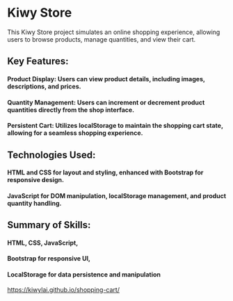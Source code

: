 # Kiwy Store

This Kiwy Store project simulates an online shopping experience, allowing users to browse products, manage quantities, and view their cart.

## Key Features:

#### Product Display: Users can view product details, including images, descriptions, and prices.
#### Quantity Management: Users can increment or decrement product quantities directly from the shop interface.
#### Persistent Cart: Utilizes localStorage to maintain the shopping cart state, allowing for a seamless shopping experience.

## Technologies Used:

#### HTML and CSS for layout and styling, enhanced with Bootstrap for responsive design.
#### JavaScript for DOM manipulation, localStorage management, and product quantity handling.

## Summary of Skills:

#### HTML, CSS, JavaScript,
#### Bootstrap for responsive UI,
#### LocalStorage for data persistence and manipulation

https://kiwylai.github.io/shopping-cart/
